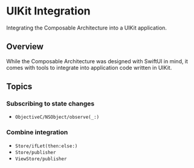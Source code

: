 # UIKit Integration

Integrating the Composable Architecture into a UIKit application.

## Overview

While the Composable Architecture was designed with SwiftUI in mind, it comes with tools to integrate into application code written in UIKit.

## Topics

### Subscribing to state changes

- ``ObjectiveC/NSObject/observe(_:)``

### Combine integration

- ``Store/ifLet(then:else:)``
- ``Store/publisher``
- ``ViewStore/publisher``
